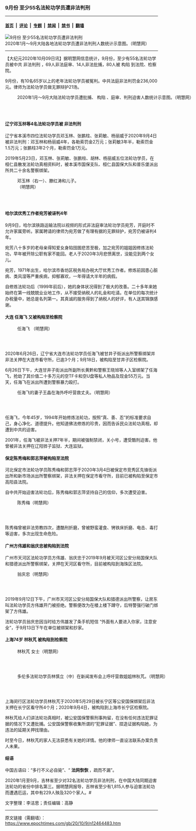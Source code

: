 ### 9月份 至少55名法轮功学员遭非法判刑

---

#### [首页](../../../..?n12464483) &nbsp;|&nbsp; [评论](../../../../../epoch-comment?n12464483) &nbsp;|&nbsp; [专题](../../../../../epoch-special?n12464483) &nbsp;|&nbsp; [禁闻](../../../../../epoch-news?n12464483) &nbsp;|&nbsp; [禁书](../../../../../books?n12464483) &nbsp;|&nbsp; [翻墙](https://github.com/gfw-breaker/nogfw/blob/master/README.md?n12464483)


<div><img alt="9月份 至少55名法轮功学员遭非法判刑" class="attachment-djy_600_400 size-djy_600_400 wp-post-image" src="https://i.epochtimes.com/assets/uploads/2020/10/2020-10-8-mh-persecution-panxing-2-600x400.png"/>
<div class="caption">
 2020年1月～9月大陆各地法轮功学员遭非法判刑人数统计示意图。（明慧网）
</div></div><hr/><div class="post_content" id="artbody" itemprop="articleBody">
 <!-- article content begin -->
 <p>
  【大纪元2020年10月09日讯】据明慧网信息统计，9月份，至少有55名法轮功学员被中共
  <ok href="https://www.epochtimes.com/gb/tag/%E9%9D%9E%E6%B3%95%E5%88%A4%E5%88%91.html">
   非法判刑
  </ok>
  ，69人非法庭审、14人非法批捕，80人被
  <ok href="https://www.epochtimes.com/gb/tag/%E6%9E%84%E9%99%B7.html">
   构陷
  </ok>
  到法院、检察院。
 </p>
 <p>
  9月份，有10名65岁以上的老年法轮功学员被冤判。中共法庭非法判罚金236,000元。律师为法轮功学员做无罪辩护21场。
 </p>
 <figure aria-describedby="caption-attachment-12464529" class="wp-caption aligncenter" id="attachment_12464529" style="width: 600px">
  <ok href="https://i.epochtimes.com/assets/uploads/2020/10/2020-10-8-mh-persecution-panxing-3.png" target="_blank">
   <img alt="" class="size-large wp-image-12464529" src="https://i.epochtimes.com/assets/uploads/2020/10/2020-10-8-mh-persecution-panxing-3-600x429.png"/>
  </ok>
  <br/><figcaption class="wp-caption-text" id="caption-attachment-12464529">
   2020年1月～9月大陆法轮功学员遭批捕、
   <ok href="https://www.epochtimes.com/gb/tag/%E6%9E%84%E9%99%B7.html">
    构陷
   </ok>
   、庭审、判刑迫害人数统计示意图。（明慧网）
  </figcaption><br/>
 </figure><br/>
 <h4>
  <b>
   辽宁邓玉林等4名法轮功学员被
   <ok href="https://www.epochtimes.com/gb/tag/%E9%9D%9E%E6%B3%95%E5%88%A4%E5%88%91.html">
    非法判刑
   </ok>
  </b>
 </h4>
 <p>
  辽宁省本溪市四位法轮功学员邓玉林、张鹏柱、张莉敏、杨丽威于2020年9月4日被非法判刑：邓玉林和杨丽威4年，各勒索罚金2万元；张莉敏3年半，勒索罚金1.5万元；张鹏柱3年2个月，勒索罚金1万元。
 </p>
 <p>
  2019年5月23日，邓玉林、张莉敏、张鹏柱、胡林、杨丽威五位法轮功学员，在桓仁县散发法轮功真相资料时，被本溪市国保支队、桓仁县国保大队和普乐堡派出所共二十余名警察绑架。
 </p>
 <figure aria-describedby="caption-attachment-12464533" class="wp-caption aligncenter" id="attachment_12464533" style="width: 203px">
  <ok href="https://i.epochtimes.com/assets/uploads/2020/10/2020-10-8-i084056_01.jpg" target="_blank">
   <img alt="" class="size-full wp-image-12464533" src="https://i.epochtimes.com/assets/uploads/2020/10/2020-10-8-i084056_01.jpg"/>
  </ok>
  <br/><figcaption class="wp-caption-text" id="caption-attachment-12464533">
   邓玉林（右一）、滕红涛和儿子。（明慧网）
  </figcaption><br/>
 </figure><br/>
 <h4>
  <b>
   哈尔滨优秀工作者宛芳被诬判4年
  </b>
 </h4>
 <p>
  9月9日，哈尔滨铁路运输法院以视频的形式非法庭审法轮功学员宛芳，开庭时不允许家属旁听。家属聘请的律师为宛芳做了有理有据的无罪辩护，宛芳仍被诬判4年。
 </p>
 <p>
  宛芳八十多岁的老母亲得知爱女身陷囹圄悲苦至极，加之宛芳的姐姐因修炼法轮功，早年被开除公职有家不能回。老人于2020年3月悲愤离世，没能见到两个女儿。
 </p>
 <p>
  宛芳，1971年出生，哈尔滨市香坊区税务局办税大厅优秀工作者。修炼前因患心脏病、类风湿等严重疾病，抑郁寡欢，一年得请大半年的病假。
 </p>
 <p>
  自修炼法轮功后（1999年前后），她的身体状况得到了极大的改善。二十多年来她始终在第一线兢兢业业地工作，从不接受纳税人的礼金和吃请。在单位的每次统计办税量中，她总是名列第一。其真诚的服务得到了纳税人的好评，有人送其锦旗感谢。
 </p>
 <h4>
  <b>
   大连
   <ok href="https://www.epochtimes.com/gb/tag/%E4%BB%BB%E6%B5%B7%E9%A3%9E.html">
    任海飞
   </ok>
   又被构陷至检察院
  </b>
 </h4>
 <figure aria-describedby="caption-attachment-12464561" class="wp-caption aligncenter" id="attachment_12464561" style="width: 500px">
  <ok href="https://i.epochtimes.com/assets/uploads/2020/10/2020-10-8-i084056_02.jpg" target="_blank">
   <img alt="" class="size-full wp-image-12464561" src="https://i.epochtimes.com/assets/uploads/2020/10/2020-10-8-i084056_02.jpg"/>
  </ok>
  <br/><figcaption class="wp-caption-text" id="caption-attachment-12464561">
   <ok href="https://www.epochtimes.com/gb/tag/%E4%BB%BB%E6%B5%B7%E9%A3%9E.html">
    任海飞
   </ok>
   （明慧网）
  </figcaption><br/>
 </figure><br/>
 <p>
  2020年6月26日，辽宁省大连市法轮功学员任海飞被甘井子街派出所警察绑架并非法关押在大连市看守所，已逾3个月；9月18日，被构陷至甘井子区检察院。
 </p>
 <p>
  6月26日下午，大连甘井子街派出所副所长黄黔和警察王晓旭等人入室绑架了任海飞，抢劫了其价值二十多万元的空TF卡和空U盘等私人物品及现金55万元。当天，任海飞在派出所遭到警察暴力殴打。
 </p>
 <figure aria-describedby="caption-attachment-12464566" class="wp-caption aligncenter" id="attachment_12464566" style="width: 500px">
  <ok href="https://i.epochtimes.com/assets/uploads/2020/10/2020-10-8-i084056_03.jpg" target="_blank">
   <img alt="" class="size-full wp-image-12464566" src="https://i.epochtimes.com/assets/uploads/2020/10/2020-10-8-i084056_03.jpg"/>
  </ok>
  <br/><figcaption class="wp-caption-text" id="caption-attachment-12464566">
   任海飞的妻子王晶在海外呼吁营救丈夫。（明慧网）
  </figcaption><br/>
 </figure><br/>
 <p>
  任海飞，今年45岁，1994年开始修炼法轮功，按照“真、善、忍”的标准要求自己，身心净化、道德提升。他知道佛法修炼的珍贵，因而告诉民众法轮功真相，却遭到中共的迫害。
 </p>
 <p>
  2001年，任海飞被非法关押7年半，期间被强制禁闭，关小号，遭受酷刑迫害。他曾被非法关押在辽阳铧子监狱、大连监狱。
 </p>
 <h4>
  <b>
   保定陈秀梅和郭志萍被构陷至法院
  </b>
 </h4>
 <p>
  河北保定市法轮功学员陈秀梅和郭志萍于2020年3月4日被保定市竞秀区先锋街派出所和新市场派出所警察绑架，非法关押在保定市看守所，目前已被构陷至保定市高阳县法院。
 </p>
 <p>
  自中共开始迫害法轮功后，陈秀梅和郭志萍坚持自己的信仰，多次遭受迫害。
 </p>
 <figure aria-describedby="caption-attachment-12464574" class="wp-caption aligncenter" id="attachment_12464574" style="width: 190px">
  <ok href="https://i.epochtimes.com/assets/uploads/2020/10/2020-10-8-i084056_04.jpg" target="_blank">
   <img alt="" class="size-full wp-image-12464574" src="https://i.epochtimes.com/assets/uploads/2020/10/2020-10-8-i084056_04.jpg"/>
  </ok>
  <br/><figcaption class="wp-caption-text" id="caption-attachment-12464574">
   陈秀梅（明慧网）
  </figcaption><br/>
 </figure><br/>
 <p>
  陈秀梅曾被非法劳教四次，遭酷刑折磨，曾被野蛮灌食、铐铁床折磨、电击、毒打等迫害，多次出现生命危险。
 </p>
 <h4>
  <b>
   广州方伟雄和翁庆忠被构陷到法院
  </b>
 </h4>
 <p>
  广州市天河区法轮功学员方伟雄、翁庆忠于2019年9月被天河区公安分局国保大队和猎德派出所警察绑架，关押在天河区看守所，目前被构陷到海珠区法院。
 </p>
 <figure aria-describedby="caption-attachment-12464599" class="wp-caption aligncenter" id="attachment_12464599" style="width: 218px">
  <ok href="https://i.epochtimes.com/assets/uploads/2020/10/2020-10-8-i084056_06.jpg" target="_blank">
   <img alt="" class="size-full wp-image-12464599" src="https://i.epochtimes.com/assets/uploads/2020/10/2020-10-8-i084056_06.jpg"/>
  </ok>
  <br/><figcaption class="wp-caption-text" id="caption-attachment-12464599">
   翁庆忠（明慧网）
  </figcaption><br/>
 </figure><br/>
 <p>
  2019年9月12日下午，广州市天河区公安分局国保大队和猎德派出所警察，让房东叫法轮功学员方伟雄开门被拒绝。警察便改为在楼上楼下蹲守，后特警强行破门绑架了方伟雄。
 </p>
 <p>
  法轮功学员翁庆忠因当时给方伟雄发了条手机短信 “外面有人要进入你家，注意安全”，于9月13日下午在单位被绑架和抄家。
 </p>
 <h4>
  <b>
   上海74岁
   <ok href="https://www.epochtimes.com/gb/tag/%E6%9E%97%E7%A7%8B%E8%8A%83.html">
    林秋芃
   </ok>
   被构陷到检察院
  </b>
 </h4>
 <figure aria-describedby="caption-attachment-12464603" class="wp-caption aligncenter" id="attachment_12464603" style="width: 350px">
  <ok href="https://i.epochtimes.com/assets/uploads/2020/10/2020-10-8-i084056_07.jpg" target="_blank">
   <img alt="" class="size-full wp-image-12464603" src="https://i.epochtimes.com/assets/uploads/2020/10/2020-10-8-i084056_07.jpg"/>
  </ok>
  <br/><figcaption class="wp-caption-text" id="caption-attachment-12464603">
   <ok href="https://www.epochtimes.com/gb/tag/%E6%9E%97%E7%A7%8B%E8%8A%83.html">
    林秋芃
   </ok>
   女士（明慧网）
  </figcaption><br/>
 </figure><br/>
 <figure aria-describedby="caption-attachment-12464604" class="wp-caption aligncenter" id="attachment_12464604" style="width: 500px">
  <ok href="https://i.epochtimes.com/assets/uploads/2020/10/2020-10-8-i084056_08.jpg" target="_blank">
   <img alt="" class="size-full wp-image-12464604" src="https://i.epochtimes.com/assets/uploads/2020/10/2020-10-8-i084056_08.jpg"/>
  </ok>
  <br/><figcaption class="wp-caption-text" id="caption-attachment-12464604">
   多伦多法轮功学员林慎立（中）在新闻发布会上呼吁营救姐姐林秋芃。（明慧网）
  </figcaption><br/>
 </figure><br/>
 <p>
  上海闵行区法轮功学员林秋芃于2020年5月29日被长宁区等公安国保绑架后非法关押在长宁区看守所4个月；2020年9月4日，被构陷到上海市长宁区检察院。
 </p>
 <p>
  林秋芃给人们讲法轮功真相时，被公安国保警察刑事拘留，在没有任何违法犯罪证据的情况下又遭批捕。公安国保警察收集所谓的“犯罪证据”、捏造证据构陷她，为违法的延期关押找理由。
 </p>
 <p>
  时至今日，林秋芃的家人无法获悉有关她的详情。他的律师一直设法联系办案负责人未果。
 </p>
 <h4>
  结语
 </h4>
 <p>
  中国古语曰：“多行不义必自毙”、“
  <strong>
   法网恢恢
  </strong>
  ，疏而不漏”。
 </p>
 <p>
  2020年1月至9月，吉林省至少对32名法轮功学员非法判刑，在中国大陆同期迫害法轮功的省份中排名第三。据明慧网报导，吉林省至少有1,815人参与迫害法轮功而遭遇厄运，其中有229人殃及320个家人。#
 </p>
 <p>
  文字整理：李洁思；责任编辑：高静
 </p>
 <!-- article content end -->
 <div id="below_article_ad">
 </div>
</div>


---

原文链接（需翻墙）：https://www.epochtimes.com/gb/20/10/9/n12464483.htm